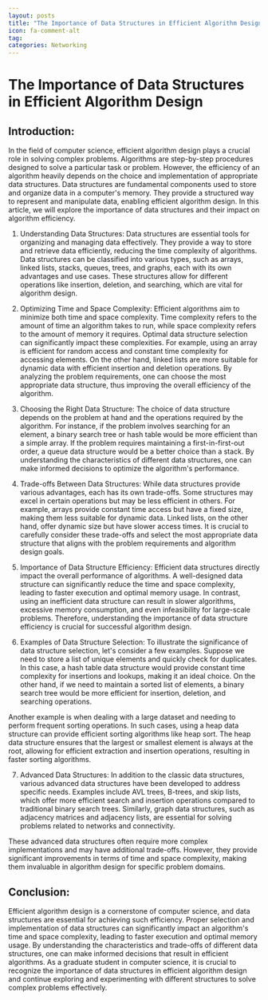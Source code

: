 ```yaml
---
layout: posts
title: "The Importance of Data Structures in Efficient Algorithm Design"
icon: fa-comment-alt
tag:      
categories: Networking
---
```



# The Importance of Data Structures in Efficient Algorithm Design

## Introduction:
In the field of computer science, efficient algorithm design plays a crucial role in solving complex problems. Algorithms are step-by-step procedures designed to solve a particular task or problem. However, the efficiency of an algorithm heavily depends on the choice and implementation of appropriate data structures. Data structures are fundamental components used to store and organize data in a computer's memory. They provide a structured way to represent and manipulate data, enabling efficient algorithm design. In this article, we will explore the importance of data structures and their impact on algorithm efficiency.

1. Understanding Data Structures:
Data structures are essential tools for organizing and managing data effectively. They provide a way to store and retrieve data efficiently, reducing the time complexity of algorithms. Data structures can be classified into various types, such as arrays, linked lists, stacks, queues, trees, and graphs, each with its own advantages and use cases. These structures allow for different operations like insertion, deletion, and searching, which are vital for algorithm design.

2. Optimizing Time and Space Complexity:
Efficient algorithms aim to minimize both time and space complexity. Time complexity refers to the amount of time an algorithm takes to run, while space complexity refers to the amount of memory it requires. Optimal data structure selection can significantly impact these complexities. For example, using an array is efficient for random access and constant time complexity for accessing elements. On the other hand, linked lists are more suitable for dynamic data with efficient insertion and deletion operations. By analyzing the problem requirements, one can choose the most appropriate data structure, thus improving the overall efficiency of the algorithm.

3. Choosing the Right Data Structure:
The choice of data structure depends on the problem at hand and the operations required by the algorithm. For instance, if the problem involves searching for an element, a binary search tree or hash table would be more efficient than a simple array. If the problem requires maintaining a first-in-first-out order, a queue data structure would be a better choice than a stack. By understanding the characteristics of different data structures, one can make informed decisions to optimize the algorithm's performance.

4. Trade-offs Between Data Structures:
While data structures provide various advantages, each has its own trade-offs. Some structures may excel in certain operations but may be less efficient in others. For example, arrays provide constant time access but have a fixed size, making them less suitable for dynamic data. Linked lists, on the other hand, offer dynamic size but have slower access times. It is crucial to carefully consider these trade-offs and select the most appropriate data structure that aligns with the problem requirements and algorithm design goals.

5. Importance of Data Structure Efficiency:
Efficient data structures directly impact the overall performance of algorithms. A well-designed data structure can significantly reduce the time and space complexity, leading to faster execution and optimal memory usage. In contrast, using an inefficient data structure can result in slower algorithms, excessive memory consumption, and even infeasibility for large-scale problems. Therefore, understanding the importance of data structure efficiency is crucial for successful algorithm design.

6. Examples of Data Structure Selection:
To illustrate the significance of data structure selection, let's consider a few examples. Suppose we need to store a list of unique elements and quickly check for duplicates. In this case, a hash table data structure would provide constant time complexity for insertions and lookups, making it an ideal choice. On the other hand, if we need to maintain a sorted list of elements, a binary search tree would be more efficient for insertion, deletion, and searching operations.

Another example is when dealing with a large dataset and needing to perform frequent sorting operations. In such cases, using a heap data structure can provide efficient sorting algorithms like heap sort. The heap data structure ensures that the largest or smallest element is always at the root, allowing for efficient extraction and insertion operations, resulting in faster sorting algorithms.

7. Advanced Data Structures:
In addition to the classic data structures, various advanced data structures have been developed to address specific needs. Examples include AVL trees, B-trees, and skip lists, which offer more efficient search and insertion operations compared to traditional binary search trees. Similarly, graph data structures, such as adjacency matrices and adjacency lists, are essential for solving problems related to networks and connectivity.

These advanced data structures often require more complex implementations and may have additional trade-offs. However, they provide significant improvements in terms of time and space complexity, making them invaluable in algorithm design for specific problem domains.

## Conclusion:
Efficient algorithm design is a cornerstone of computer science, and data structures are essential for achieving such efficiency. Proper selection and implementation of data structures can significantly impact an algorithm's time and space complexity, leading to faster execution and optimal memory usage. By understanding the characteristics and trade-offs of different data structures, one can make informed decisions that result in efficient algorithms. As a graduate student in computer science, it is crucial to recognize the importance of data structures in efficient algorithm design and continue exploring and experimenting with different structures to solve complex problems effectively.